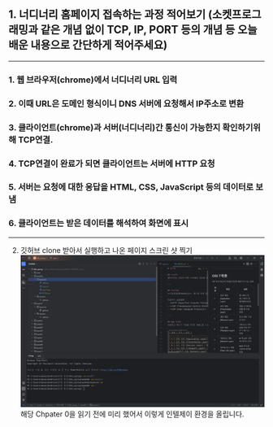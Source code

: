 ## 1. 너디너리 홈페이지 접속하는 과정 적어보기 (소켓프로그래밍과 같은 개념 없이 TCP, IP, PORT 등의 개념 등 오늘 배운 내용으로 간단하게 적어주세요)
---
### 1. 웹 브라우저(chrome)에서 너디너리 **URL** 입력
### 2. 이때 URL은 도메인 형식이니 DNS 서버에 요청해서 IP주소로 변환
### 3. 클라이언트(chrome)과 서버(너디너리)간 통신이 가능한지 확인하기위해 TCP연결.
### 4. TCP연결이 완료가 되면 클라이언트는 서버에 HTTP 요청
### 5. 서버는 요청에 대한 응답을 **HTML, CSS, JavaScript 등의 데이터로** 보냄
### 6. 클라이언트는 받은 데이터를 해석하여 화면에 표시

---

2. 깃허브 clone 받아서 실행하고 나온 페이지 스크린 샷 찍기
![2번째mission.png](2%EB%B2%88%EC%A7%B8mission.png)
   해당 Chpater 0을 읽기 전에 미리 했어서 이렇게 인텔제이 환경을 올립니다.